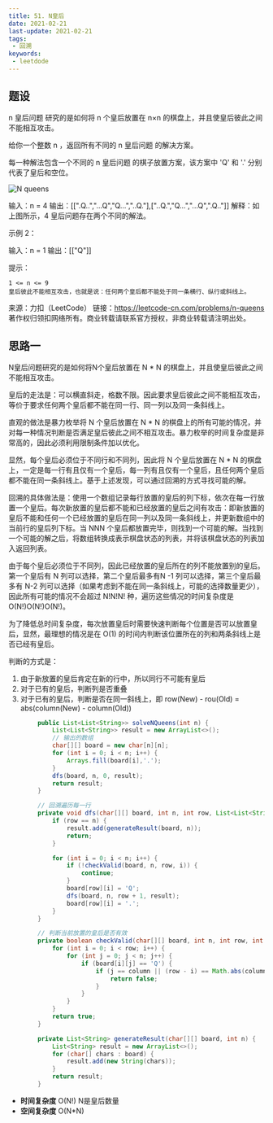 ```yaml
---
title: 51. N皇后
date: 2021-02-21
last-update: 2021-02-21
tags:
 - 回溯
keywords:
 - leetdode
---
```


## 题设
n 皇后问题 研究的是如何将 n 个皇后放置在 n×n 的棋盘上，并且使皇后彼此之间不能相互攻击。

给你一个整数 n ，返回所有不同的 n 皇后问题 的解决方案。

每一种解法包含一个不同的 n 皇后问题 的棋子放置方案，该方案中 'Q' 和 '.' 分别代表了皇后和空位。

![N queens](/images/alogrithm-backtracing/51_N_queens.jpg)

输入：n = 4
输出：[[".Q..","...Q","Q...","..Q."],["..Q.","Q...","...Q",".Q.."]]
解释：如上图所示，4 皇后问题存在两个不同的解法。

示例 2：

输入：n = 1
输出：[["Q"]]

 

提示：

    1 <= n <= 9
    皇后彼此不能相互攻击，也就是说：任何两个皇后都不能处于同一条横行、纵行或斜线上。

来源：力扣（LeetCode）
链接：https://leetcode-cn.com/problems/n-queens
著作权归领扣网络所有。商业转载请联系官方授权，非商业转载请注明出处。

## 思路一 

N皇后问题研究的是如何将N个皇后放置在 N * N 的棋盘上，并且使皇后彼此之间不能相互攻击。

皇后的走法是：可以横直斜走，格数不限。因此要求皇后彼此之间不能相互攻击，等价于要求任何两个皇后都不能在同一行、同一列以及同一条斜线上。

直观的做法是暴力枚举将 N 个皇后放置在 N * N 的棋盘上的所有可能的情况，并对每一种情况判断是否满足皇后彼此之间不相互攻击。暴力枚举的时间复杂度是非常高的，因此必须利用限制条件加以优化。

显然，每个皇后必须位于不同行和不同列，因此将 N 个皇后放置在 N * N 的棋盘上，一定是每一行有且仅有一个皇后，每一列有且仅有一个皇后，且任何两个皇后都不能在同一条斜线上。基于上述发现，可以通过回溯的方式寻找可能的解。

回溯的具体做法是：使用一个数组记录每行放置的皇后的列下标，依次在每一行放置一个皇后。每次新放置的皇后都不能和已经放置的皇后之间有攻击：即新放置的皇后不能和任何一个已经放置的皇后在同一列以及同一条斜线上，并更新数组中的当前行的皇后列下标。当 NNN 个皇后都放置完毕，则找到一个可能的解。当找到一个可能的解之后，将数组转换成表示棋盘状态的列表，并将该棋盘状态的列表加入返回列表。

由于每个皇后必须位于不同列，因此已经放置的皇后所在的列不能放置别的皇后。第一个皇后有 N 列可以选择，第二个皇后最多有N -1 列可以选择，第三个皇后最多有 N-2 列可以选择（如果考虑到不能在同一条斜线上，可能的选择数量更少），因此所有可能的情况不会超过 N!N!N! 种，遍历这些情况的时间复杂度是 O(N!)O(N!)O(N!)。

为了降低总时间复杂度，每次放置皇后时需要快速判断每个位置是否可以放置皇后，显然，最理想的情况是在 O(1) 的时间内判断该位置所在的列和两条斜线上是否已经有皇后。

判断的方式是：
1. 由于新放置的皇后肯定在新的行中，所以同行不可能有皇后
2. 对于已有的皇后，判断列是否重叠
3. 对于已有的皇后，判断是否在同一斜线上，即 row(New) - rou(Old) = abs(column(New) - column(Old))

```java 
        public List<List<String>> solveNQueens(int n) {
            List<List<String>> result = new ArrayList<>();
            // 输出的数组
            char[][] board = new char[n][n];
            for (int i = 0; i < n; i++) {
                Arrays.fill(board[i],'.');
            }
            dfs(board, n, 0, result);
            return result;
        }

        // 回溯遍历每一行
        private void dfs(char[][] board, int n, int row, List<List<String>> result) {
            if (row == n) {
                result.add(generateResult(board, n));
                return;
            }

            for (int i = 0; i < n; i++) {
                if (!checkValid(board, n, row, i)) {
                    continue;
                }
                board[row][i] = 'Q';
                dfs(board, n, row + 1, result);
                board[row][i] = '.';
            }
        }

        // 判断当前放置的皇后是否有效
        private boolean checkValid(char[][] board, int n, int row, int column) {
            for (int i = 0; i < row; i++) {
                for (int j = 0; j < n; j++) {
                    if (board[i][j] == 'Q') {
                        if (j == column || (row - i) == Math.abs(column - j)) {
                            return false;
                        }
                    }
                }
            }
            return true;
        }

        private List<String> generateResult(char[][] board, int n) {
            List<String> result = new ArrayList<>();
            for (char[] chars : board) {
                result.add(new String(chars));
            }
            return result;
        }
```
- **时间复杂度** O(N!) N是皇后数量
- **空间复杂度** O(N*N)



